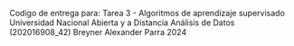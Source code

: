 Codigo de entrega para:
Tarea 3 - Algoritmos de aprendizaje supervisado
Universidad Nacional Abierta y a Distancia
Análisis de Datos (202016908_42)
Breyner Alexander Parra 
2024
